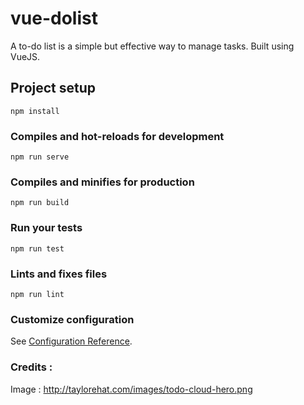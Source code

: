 # vue-dolist
A to-do list is a simple but effective way to manage tasks. Built using VueJS.

## Project setup
```
npm install
```

### Compiles and hot-reloads for development
```
npm run serve
```

### Compiles and minifies for production
```
npm run build
```

### Run your tests
```
npm run test
```

### Lints and fixes files
```
npm run lint
```

### Customize configuration
See [Configuration Reference](https://cli.vuejs.org/config/).


### Credits :
Image : http://taylorehat.com/images/todo-cloud-hero.png
